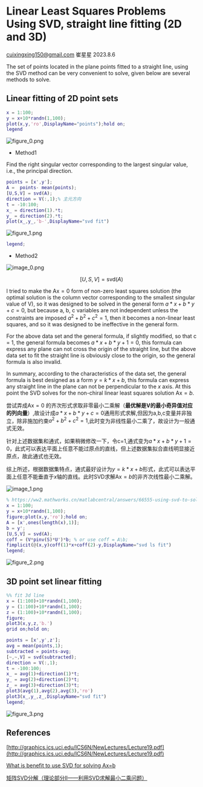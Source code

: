 # Linear Least Squares Problems Using SVD, straight line fitting (2D and 3D)

 cuixingxing150@gmail.com
 崔星星 2023.8.6

The set of points located in the plane points fitted to a straight line, using the SVD method can be very convenient to solve, given below are several methods to solve.

## Linear fitting of 2D point sets

```matlab
x = 1:100;
y = x+10*randn(1,100);
plot(x,y,'ro',DisplayName="points");hold on;
legend
```

![figure_0.png](svd_fit_line_images/figure_0.png)

- Method1

Find the right singular vector corresponding to the largest singular value, i.e., the principal direction.

```matlab
points = [x',y'];
A =  points- mean(points);
[U,S,V] = svd(A);
direction = V(:,1);% 主元方向
t = -10:100;
x_ = direction(1).*t;
y_ = direction(2).*t;
plot(x_,y_,'b-',DisplayName="svd fit")
```

![figure_1.png](svd_fit_line_images/figure_1.png)

```matlab
legend;
```

- Method2

![image_0.png](svd_fit_line_images/image_0.png)

$$
\left\lbrack U,S,V\right\rbrack =\textrm{svd}\left(A\right)
$$

I tried to make the $\textrm{Ax}=0$  form of non-zero least squares solution (the optimal solution is the column vector corresponding to the smallest singular value of V), so it was designed to be solved in the general form $a*x+b*y+c=0$, but because a, b, c variables are not independent unless the constraints are imposed $a^2 +b^2 +c^2 =1$, then it becomes a non-linear least squares, and so it was designed to be ineffective in the general form.

For the above data set and the general formula, if slightly modified, so that c = 1, the general formula becomes $a*x+b*y+1=0$, this formula can express any plane can not cross the origin of the straight line, but the above data set to fit the straight line is obviously close to the origin, so the general formula is also invalid.

In summary, according to the characteristics of the data set, the general formula is best designed as a form $y=k*x+b$, this formula can express any straight line in the plane can not be perpendicular to the $x$ axis. At this point the SVD solves for the non-chiral linear least squares solution $\textrm{Ax}=b$.

尝试弄成$\textrm{Ax}=0$ 的齐次形式求取非零最小二乘解（**最优解是V的最小奇异值对应的列向量**）,故设计成$a*x+b*y+c=0$通用形式求解,但因为a,b,c变量并非独立，除非施加约束$a^2 +b^2 +c^2 =1$,此时变为非线性最小二乘了，故设计为一般通式无效。

针对上述数据集和通式，如果稍微修改一下，令c=1,通式变为$a*x+b*y+1=0$，此式可以表达平面上任意不能过原点的直线，但上述数据集拟合直线明显接近原点，故此通式也无效。

综上所述，根据数据集特点，通式最好设计为$y=k*x+b$形式，此式可以表达平面上任意不能垂直于$x$轴的直线。此时SVD求解$\textrm{Ax}=b$的非齐次线性最小二乘解。

![image_1.png](svd_fit_line_images/image_1.png)

```matlab
% https://ww2.mathworks.cn/matlabcentral/answers/66555-using-svd-to-solve-systems-of-linear-equation-have-to-implement-direct-parameter-calibration-method
x = 1:100;
y = x+10*randn(1,100);
figure;plot(x,y,'ro');hold on;
A = [x',ones(length(x),1)];
b = y';
[U,S,V] = svd(A);
coff = (V*pinv(S)*U')*b; % or use coff = A\b;
fimplicit(@(x,y)coff(1)*x+coff(2)-y,DisplayName="svd ls fit")
legend;
```

![figure_2.png](svd_fit_line_images/figure_2.png)

## 3D point set linear fitting

```matlab
%% fit 3d line
x = (1:100)+10*randn(1,100);
y = (1:100)+10*randn(1,100);
z = (1:100)+10*randn(1,100);
figure;
plot3(x,y,z,'b.')
grid on;hold on;

points = [x',y',z'];
avg = mean(points,1);
subtracted = points-avg;
[~,~,V] = svd(subtracted);
direction = V(:,1);
t = -100:100;
x_ = avg(1)+direction(1)*t;
y_ = avg(2)+direction(2)*t;
z_ = avg(3)+direction(3)*t;
plot3(avg(1),avg(2),avg(3),'ro')
plot3(x_,y_,z_,DisplayName="svd fit")
legend;
```

![figure_3.png](svd_fit_line_images/figure_3.png)

## References

[http://graphics.ics.uci.edu/ICS6N/NewLectures/Lecture19.pdf](http://graphics.ics.uci.edu/ICS6N/NewLectures/Lecture19.pdf)

[What is benefit to use SVD for solving Ax=b](https://stackoverflow.com/questions/32711920/what-is-benefit-to-use-svd-for-solving-ax-b)

[矩阵SVD分解（理论部分II——利用SVD求解最小二乘问题）](https://zhuanlan.zhihu.com/p/64273563)
